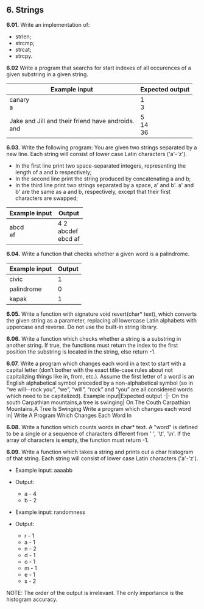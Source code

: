 ## 6. Strings

**6.01.** Write an implementation of:
- strlen;
- strcmp;
- strcat;
- strcpy.

**6.02** Write a program that searchs for start indexes of all occurences of a given substring in a given string.

Example input|Expected output
-|-
canary<br>a|1<br>3
Jake and Jill and their friend have androids.<br>and|5<br>14<br>36

**6.03.** Write the following program: You are given two strings separated by a new line. Each string will consist of lower case Latin characters ('a'-'z').
- In the first line print two space-separated integers, representing the length of a and b respectively;
- In the second line print the string produced by concatenating a and b;
- In the third line print two strings separated by a space, a' and b'. a' and b' are the same as a and b, respectively, except that their first characters are swapped;

Example input | Output 
------------- | -------------- 
abcd<br>ef  | 4 2<br> abcdef<br> ebcd af

**6.04.** Write a function that checks whether a given word is a palindrome.

Example input | Output 
------------- | -------------- 
civic  | 1
palindrome  | 0
kapak | 1

**6.05.** Write a function with signature void revert(char* text), which converts the given string as a parameter, replacing all 
lowercase Latin alphabets with uppercase and reverse. Do not use the built-in string library.

**6.06.** Write a function which checks whether a string is а substring in another string. If true, the functions must return the index to the first position the substring is located in the string, else return -1.

**6.07.** Write a program which changes each word in a text to start with a capital letter (don’t bother with the exact title-case rules about not capitalizing things like in, from, etc.). Assume the first letter of a word is an English alphabetical symbol preceded by a non-alphabetical symbol (so in “we will--rock you”, “we”, “will”, “rock” and “you” are all considered words which need to be capitalized). 
Example input|Expected output
-|-
On the south Carpathian mountains,a tree is swinging|	On Тhe Сouth Carpathian Мountains,А Тree Is Swinging
Write a program which changes each word in|	Write A Program Which Changes Each Word In

**6.08.** Write a function which counts words in char* text. A "word" is defined to be a single or a sequence of characters different from ' ', '\t', '\n'. If the array of characters is empty, the function must return -1.

**6.09.** Write a function which takes a string and prints out a char histogram of that string. Each string will consist of lower case Latin characters ('a'-'z').

- Example input: aaaabb
- Output:
  - a - 4
  - b - 2

- Example input: randomness
- Output:
  - r - 1
  - a - 1
  - n - 2
  - d - 1
  - o - 1
  - m - 1
  - e - 1
  - s - 2

NOTE: The order of the output is irrelevant. The only importance is the histogram accuracy.
